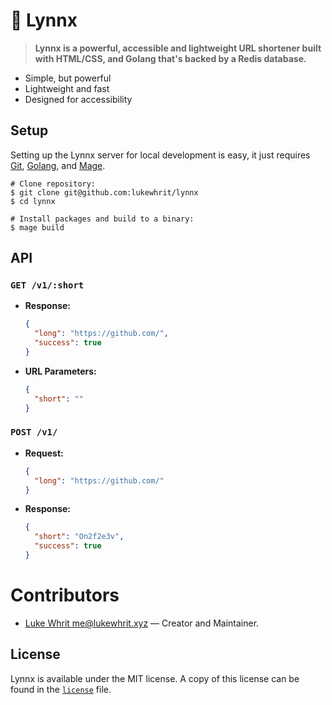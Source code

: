 # 🐯 Lynnx

> **Lynnx is a powerful, accessible and lightweight URL shortener built with HTML/CSS, and Golang that's backed by a Redis database.**

* Simple, but powerful
* Lightweight and fast
* Designed for accessibility

## Setup

Setting up the Lynnx server for local development is easy, it just requires [Git](http://git-scm.org/), [Golang](http://golang.org/), and [Mage](https://magefile.org/).

```command
# Clone repository:
$ git clone git@github.com:lukewhrit/lynnx
$ cd lynnx

# Install packages and build to a binary:
$ mage build
```

## API

### `GET /v1/:short`

* **Response:**

  ```json
  {
  	"long": "https://github.com/",
    "success": true
  }
  ```

* **URL Parameters:**

  ```json
  {
  	"short": ""
  }
  ```

### `POST /v1/`

* **Request:**

  ```json
  {
  	"long": "https://github.com/"
  }
  ```

* **Response:**

  ```json
  {
  	"short": "On2f2e3v",
  	"success": true
  }
  ```

# Contributors

* [Luke Whrit <me@lukewhrit.xyz>](https://github.com/lukewhrit) — Creator and Maintainer.

## License

Lynnx is available under the MIT license. A copy of this license can be found in the [`license`](license) file.
